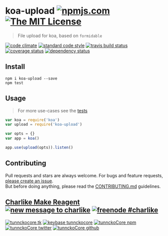 # koa-upload [![npmjs.com][npmjs-img]][npmjs-url] [![The MIT License][license-img]][license-url] 

> File upload for koa, based on `formidable`

[![code climate][codeclimate-img]][codeclimate-url] [![standard code style][standard-img]][standard-url] [![travis build status][travis-img]][travis-url] [![coverage status][coveralls-img]][coveralls-url] [![dependency status][david-img]][david-url]


## Install
```
npm i koa-upload --save
npm test
```


## Usage
> For more use-cases see the [tests](./test.js)

```js
var koa = require('koa')
var upload = require('koa-upload')

var opts = {}
var app = koa()

app.use(upload(opts)).listen()

```


## Contributing

Pull requests and stars are always welcome. For bugs and feature requests, [please create an issue](https://github.com/tunnckoCore/koa-upload/issues/new).  
But before doing anything, please read the [CONTRIBUTING.md](./CONTRIBUTING.md) guidelines.


## [Charlike Make Reagent](http://j.mp/1stW47C) [![new message to charlike][new-message-img]][new-message-url] [![freenode #charlike][freenode-img]][freenode-url]

[![tunnckocore.tk][author-www-img]][author-www-url] [![keybase tunnckocore][keybase-img]][keybase-url] [![tunnckoCore npm][author-npm-img]][author-npm-url] [![tunnckoCore twitter][author-twitter-img]][author-twitter-url] [![tunnckoCore github][author-github-img]][author-github-url]


[npmjs-url]: https://www.npmjs.com/package/koa-upload
[npmjs-img]: https://img.shields.io/npm/v/koa-upload.svg?label=koa-upload

[license-url]: https://github.com/tunnckoCore/koa-upload/blob/master/LICENSE.md
[license-img]: https://img.shields.io/badge/license-MIT-blue.svg


[codeclimate-url]: https://codeclimate.com/github/tunnckoCore/koa-upload
[codeclimate-img]: https://img.shields.io/codeclimate/github/tunnckoCore/koa-upload.svg

[travis-url]: https://travis-ci.org/tunnckoCore/koa-upload
[travis-img]: https://img.shields.io/travis/tunnckoCore/koa-upload.svg

[coveralls-url]: https://coveralls.io/r/tunnckoCore/koa-upload
[coveralls-img]: https://img.shields.io/coveralls/tunnckoCore/koa-upload.svg

[david-url]: https://david-dm.org/tunnckoCore/koa-upload
[david-img]: https://img.shields.io/david/tunnckoCore/koa-upload.svg

[standard-url]: https://github.com/feross/standard
[standard-img]: https://img.shields.io/badge/code%20style-standard-brightgreen.svg


[author-www-url]: http://www.tunnckocore.tk
[author-www-img]: https://img.shields.io/badge/www-tunnckocore.tk-fe7d37.svg

[keybase-url]: https://keybase.io/tunnckocore
[keybase-img]: https://img.shields.io/badge/keybase-tunnckocore-8a7967.svg

[author-npm-url]: https://www.npmjs.com/~tunnckocore
[author-npm-img]: https://img.shields.io/badge/npm-~tunnckocore-cb3837.svg

[author-twitter-url]: https://twitter.com/tunnckoCore
[author-twitter-img]: https://img.shields.io/badge/twitter-@tunnckoCore-55acee.svg

[author-github-url]: https://github.com/tunnckoCore
[author-github-img]: https://img.shields.io/badge/github-@tunnckoCore-4183c4.svg

[freenode-url]: http://webchat.freenode.net/?channels=charlike
[freenode-img]: https://img.shields.io/badge/freenode-%23charlike-5654a4.svg

[new-message-url]: https://github.com/tunnckoCore/messages
[new-message-img]: https://img.shields.io/badge/send%20me-message-green.svg
